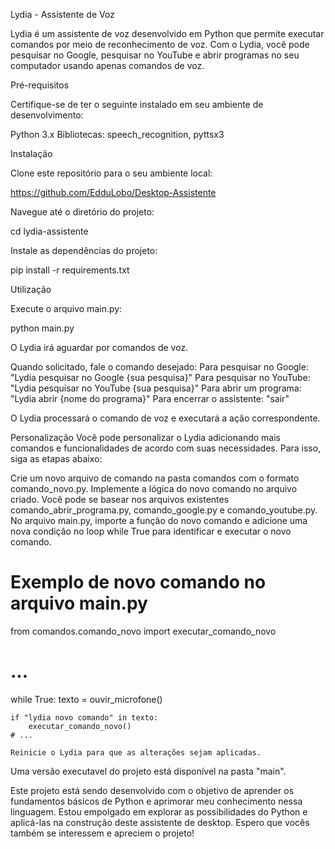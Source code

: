 Lydia - Assistente de Voz

Lydia é um assistente de voz desenvolvido em Python que permite executar comandos por meio de reconhecimento de voz. Com o Lydia, você pode pesquisar no Google, pesquisar no YouTube e abrir programas no seu computador usando apenas comandos de voz.

Pré-requisitos

Certifique-se de ter o seguinte instalado em seu ambiente de desenvolvimento:

Python 3.x
Bibliotecas: speech_recognition, pyttsx3

Instalação

Clone este repositório para o seu ambiente local:

https://github.com/EdduLobo/Desktop-Assistente

Navegue até o diretório do projeto:

cd lydia-assistente

Instale as dependências do projeto:

pip install -r requirements.txt

Utilização

Execute o arquivo main.py:

python main.py

O Lydia irá aguardar por comandos de voz.

Quando solicitado, fale o comando desejado:
Para pesquisar no Google: "Lydia pesquisar no Google {sua pesquisa}"
Para pesquisar no YouTube: "Lydia pesquisar no YouTube {sua pesquisa}"
Para abrir um programa: "Lydia abrir {nome do programa}"
Para encerrar o assistente: "sair"

O Lydia processará o comando de voz e executará a ação correspondente.

Personalização
Você pode personalizar o Lydia adicionando mais comandos e funcionalidades de acordo com suas necessidades. Para isso, siga as etapas abaixo:

Crie um novo arquivo de comando na pasta comandos com o formato comando_novo.py.
Implemente a lógica do novo comando no arquivo criado. Você pode se basear nos arquivos existentes comando_abrir_programa.py, comando_google.py e comando_youtube.py.
No arquivo main.py, importe a função do novo comando e adicione uma nova condição no loop while True para identificar e executar o novo comando.

# Exemplo de novo comando no arquivo main.py

from comandos.comando_novo import executar_comando_novo

# ...

while True:
texto = ouvir_microfone()

    if "lydia novo comando" in texto:
        executar_comando_novo()
    # ...

    Reinicie o Lydia para que as alterações sejam aplicadas.

Uma versão executavel do projeto está disponível na pasta "main".

Este projeto está sendo desenvolvido com o objetivo de aprender os fundamentos básicos de Python e aprimorar meu conhecimento nessa linguagem. Estou empolgado em explorar as possibilidades do Python e aplicá-las na construção deste assistente de desktop. Espero que vocês também se interessem e apreciem o projeto!
